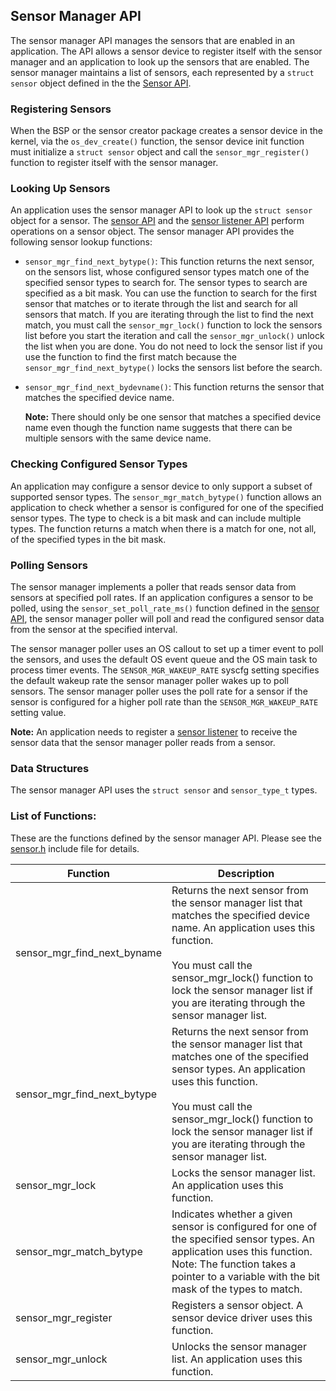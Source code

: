 ## Sensor Manager API

The sensor manager API manages the sensors that are enabled in an application. The API allows a sensor device to register itself with the sensor manager and an application to look up the sensors that are enabled.  The sensor manager maintains a list of sensors, each represented by a `struct sensor` object defined in the the [Sensor API](/os/modules/sensor_framework/sensor_api.md). 

### Registering Sensors

When the BSP or the sensor creator package creates a sensor device in the kernel, via the `os_dev_create()` function, the sensor device init function must initialize a `struct sensor` object and call the `sensor_mgr_register()` function to register itself with the sensor manager. 

### Looking Up Sensors

An application uses the sensor manager API to look up the `struct sensor` object for a sensor. The  [sensor API](/os/modules/sensor_framework/sensor_api.md) and the [sensor listener API](/os/modules/sensor_framework/sensor_listener_api.md) perform operations on a sensor object. The sensor manager API provides the following sensor lookup functions:


* `sensor_mgr_find_next_bytype()`:  This function returns the next sensor, on the sensors list, whose configured sensor types match one of the specified sensor types to search for. The sensor types to search are specified as a bit mask. You can use the function to search for the first sensor that matches or to iterate through the list and search for all sensors that match. If you are iterating through the list to find the next match, you must call the `sensor_mgr_lock()` function to lock the sensors list before you start the iteration and call the  `sensor_mgr_unlock()` unlock the list when you are done. You do not need to lock the sensor list if you use the function to find the first match because the `sensor_mgr_find_next_bytype()` locks the sensors list before the search.

* `sensor_mgr_find_next_bydevname()`: This function returns the sensor that matches the specified device name. 

    **Note:** There should only be one sensor that matches a specified device name even though the function name suggests that there can be multiple sensors with the same device name.


### Checking Configured Sensor Types

An application may  configure a sensor device to only support a subset of supported sensor types. The `sensor_mgr_match_bytype()` function allows an application
to check whether a sensor is configured for one of the specified sensor types. The type to check is a bit mask and can include multiple types. The function returns a match when there is a match for one, not all, of the specified types in the bit mask. 

### Polling Sensors 

The sensor manager implements a poller that reads sensor data from sensors at specified poll rates.  If an application configures a sensor to be polled, using the `sensor_set_poll_rate_ms()` function defined in the [sensor API](/os/modules/sensor_framework/sensor_api.md), the sensor manager poller will poll and read the configured sensor data from the sensor at the specified interval.

The sensor manager poller uses an OS callout to set up a timer event to poll the sensors, and uses the default OS event queue and the OS main task to process timer events.  The `SENSOR_MGR_WAKEUP_RATE` syscfg setting specifies the default wakeup rate the sensor manager poller wakes up to poll sensors.  The sensor manager poller uses the poll rate for a sensor if the sensor is configured for a higher poll rate than the `SENSOR_MGR_WAKEUP_RATE` setting value.  

**Note:**  An application needs to register a [sensor listener](/os/modules/sensor_framework/sensor_listener_api.md) to receive the sensor data that the sensor manager poller reads from a sensor.


### Data Structures

The sensor manager API uses the `struct sensor` and `sensor_type_t` types.


### List of Functions:

These are the functions defined by the sensor manager API. Please see the [sensor.h](https://github.com/apache/mynewt-core/blob/master/hw/sensor/include/sensor/sensor.h) include file for details.

| Function | Description |
|---------|-------------|
|sensor_mgr_find_next_byname| Returns the next sensor from the sensor manager list that matches the specified device name. An application uses this function. <br><br> You must call the sensor_mgr_lock() function to lock the sensor manager list if you are iterating through the sensor manager list.|
|sensor_mgr_find_next_bytype| Returns the next sensor from the sensor manager list that matches one of the specified sensor types. An application uses this function.<br><br>You must call the sensor_mgr_lock() function to lock the sensor manager list if you are iterating through the sensor manager list.|
|sensor_mgr_lock| Locks the sensor manager list. An application uses this function. |
|sensor_mgr_match_bytype| Indicates whether a given sensor is configured for one of the specified sensor types. An application uses this function. Note: The function takes a pointer to a variable with the bit mask of the types to match. |
|sensor_mgr_register| Registers a sensor object. A sensor device driver uses this function.|
|sensor_mgr_unlock| Unlocks the sensor manager list. An application uses this function.|
